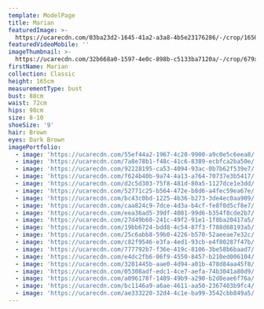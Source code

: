 ```yaml
---
template: ModelPage
title: Marian
featuredImage: >-
  https://ucarecdn.com/03ba23d2-1645-41a2-a3a8-4b5e23176286/-/crop/1650x956/0,0/-/preview/
featuredVideoMobile: ''
imageThumbnail: >-
  https://ucarecdn.com/32b668a0-1597-4e0c-898b-c5133ba7120a/-/crop/679x925/12,0/-/preview/
firstName: Marian
collection: Classic
height: 165cm
measurementType: bust
bust: 88cm
waist: 72cm
hips: 98cm
size: 8-10
shoeSize: '9'
hair: Brown
eyes: Dark Brown
imagePortfolio:
  - image: 'https://ucarecdn.com/55ef44a2-1967-4c20-9900-a9c0e5c6eea8/'
  - image: 'https://ucarecdn.com/7a8e78b1-f48c-41c6-8389-ecbfca2ba50e/'
  - image: 'https://ucarecdn.com/92228195-ca53-4094-93ac-0b7b62f539e7/'
  - image: 'https://ucarecdn.com/f624b40b-9a74-4a13-a764-70737e3b5417/'
  - image: 'https://ucarecdn.com/d2c5d303-75f8-481d-80a5-1127dce1e3dd/'
  - image: 'https://ucarecdn.com/52771c25-b564-472e-b8d6-a4fec59ea67e/'
  - image: 'https://ucarecdn.com/bc43c0bd-1225-4b36-b273-3de4ec0aa909/'
  - image: 'https://ucarecdn.com/caa824c9-7dce-4d3a-b4cf-fe8f0d5cf8e7/'
  - image: 'https://ucarecdn.com/eea36ad5-39df-4081-99d6-b354f8cde2b7/'
  - image: 'https://ucarecdn.com/27d49b60-241c-49f2-91e1-1f8ba20417a5/'
  - image: 'https://ucarecdn.com/19bb6724-bdd8-4c54-87f3-f788d68193a5/'
  - image: 'https://ucarecdn.com/25c6abb8-59b0-4226-b570-52aeeae7e32c/'
  - image: 'https://ucarecdn.com/c82f9546-e3fa-4ed1-93cb-e4f80287f47b/'
  - image: 'https://ucarecdn.com/777792b7-f36e-419c-8106-3be58b6baad7/'
  - image: 'https://ucarecdn.com/e4dc2fb6-06f9-4550-8457-b210ed006104/'
  - image: 'https://ucarecdn.com/3281445b-aae0-4d94-a01b-478d84aa45f8/'
  - image: 'https://ucarecdn.com/05308adf-edc1-4ce7-aefa-74b3041a80d9/'
  - image: 'https://ucarecdn.com/a096178f-1489-49b9-a290-b2d8eae6f76a/'
  - image: 'https://ucarecdn.com/bc1146a9-a6ae-4611-aa50-2367403b9fc4/'
  - image: 'https://ucarecdn.com/ae333220-32d4-4c1e-ba99-3542cbb849a5/'
---
```


